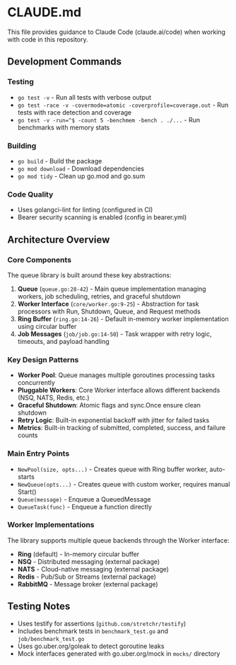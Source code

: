 # CLAUDE.md

This file provides guidance to Claude Code (claude.ai/code) when working with code in this repository.

## Development Commands

### Testing

- `go test -v` - Run all tests with verbose output
- `go test -race -v -covermode=atomic -coverprofile=coverage.out` - Run tests with race detection and coverage
- `go test -v -run=^$ -count 5 -benchmem -bench . ./...` - Run benchmarks with memory stats

### Building

- `go build` - Build the package
- `go mod download` - Download dependencies
- `go mod tidy` - Clean up go.mod and go.sum

### Code Quality

- Uses golangci-lint for linting (configured in CI)
- Bearer security scanning is enabled (config in bearer.yml)

## Architecture Overview

### Core Components

The queue library is built around these key abstractions:

1. **Queue** (`queue.go:28-42`) - Main queue implementation managing workers, job scheduling, retries, and graceful shutdown
2. **Worker Interface** (`core/worker.go:9-25`) - Abstraction for task processors with Run, Shutdown, Queue, and Request methods
3. **Ring Buffer** (`ring.go:14-26`) - Default in-memory worker implementation using circular buffer
4. **Job Messages** (`job/job.go:14-50`) - Task wrapper with retry logic, timeouts, and payload handling

### Key Design Patterns

- **Worker Pool**: Queue manages multiple goroutines processing tasks concurrently
- **Pluggable Workers**: Core Worker interface allows different backends (NSQ, NATS, Redis, etc.)
- **Graceful Shutdown**: Atomic flags and sync.Once ensure clean shutdown
- **Retry Logic**: Built-in exponential backoff with jitter for failed tasks
- **Metrics**: Built-in tracking of submitted, completed, success, and failure counts

### Main Entry Points

- `NewPool(size, opts...)` - Creates queue with Ring buffer worker, auto-starts
- `NewQueue(opts...)` - Creates queue with custom worker, requires manual Start()
- `Queue(message)` - Enqueue a QueuedMessage
- `QueueTask(func)` - Enqueue a function directly

### Worker Implementations

The library supports multiple queue backends through the Worker interface:

- **Ring** (default) - In-memory circular buffer
- **NSQ** - Distributed messaging (external package)
- **NATS** - Cloud-native messaging (external package)
- **Redis** - Pub/Sub or Streams (external package)
- **RabbitMQ** - Message broker (external package)

## Testing Notes

- Uses testify for assertions (`github.com/stretchr/testify`)
- Includes benchmark tests in `benchmark_test.go` and `job/benchmark_test.go`
- Uses go.uber.org/goleak to detect goroutine leaks
- Mock interfaces generated with go.uber.org/mock in `mocks/` directory

